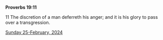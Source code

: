 **Proverbs 19:11**

11 The discretion of a man deferreth his anger; and it is his glory to pass over a transgression.

[Sunday 25-February, 2024](https://getbible.life/kjv/Proverbs/19/11)

